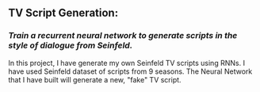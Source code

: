<p><h2><strong>TV Script Generation:</h2></strong><h3><em> Train a recurrent neural network to generate scripts in the style of dialogue from Seinfeld.</em></h3></p>
<p>In this project, I have generate my own Seinfeld TV scripts using RNNs. I have used Seinfeld dataset of scripts from 9 seasons. The Neural Network that I have built will generate a new, "fake" TV script.<p>

